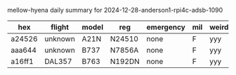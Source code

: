 mellow-hyena daily summary for 2024-12-28-anderson1-rpi4c-adsb-1090

|hex|flight|model|reg|emergency|mil|weirdo|
|--|--|--|--|--|--|--|
|a24526|unknown|A21N|N24510|none|F|yyy|
|aaa644|unknown|B737|N7856A|none|F|yyy|
|a16ff1|DAL357|B763|N192DN|none|F|yyy|

